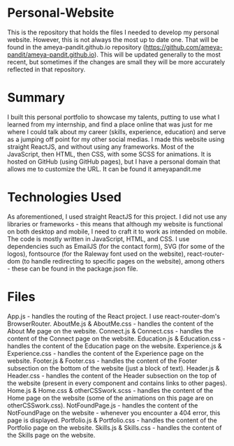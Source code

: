 # Personal-Website #
This is the repository that holds the files I needed to develop my personal website. However, this is not always the most up to date one. That will be found in the ameya-pandit.github.io repository (https://github.com/ameya-pandit/ameya-pandit.github.io). This will be updated generally to the most recent, but sometimes if the changes are small they will be more accurately reflected in that repository.

# Summary #
I built this personal portfolio to showcase my talents, putting to use what I learned from my internship, and find a place online that was just for me where I could talk about my career (skills, experience, education) and serve as a jumping off point for my other social medias. I made this website using straight ReactJS, and without using any frameworks. Most of the JavaScript, then HTML, then CSS, with some SCSS for animations. It is hosted on GitHub (using GitHub pages), but I have a personal domain that allows me to customize the URL. It can be found it ameyapandit.me

# Technologies Used #
As aforementioned, I used straight ReactJS for this project. I did not use any libraries or frameworks - this means that although my website is functional on both desktop and mobile, I need to craft it to work as intended on mobile. The code is mostly written in JavaScript, HTML, and CSS. I use dependencies such as EmailJS (for the contact form), SVG (for some of the logos), fontsource (for the Raleway font used on the website), react-router-dom (to handle redirecting to specific pages on the website), among others - these can be found in the package.json file. 

# Files #
App.js - handles the routing of the React project. I use react-router-dom's BrowserRouter.
AboutMe.js & AboutMe.css - handles the content of the About Me page on the website.
Connect.js & Connect.css - handles the content of the Connect page on the website.
Education.js & Education.css - handles the content of the Education page on the website.
Experience.js & Experience.css - handles the content of the Experience page on the website.
Footer.js & Footer.css - handles the content of the Footer subsection on the bottom of the website (just a block of text).
Header.js & Header.css - handles the content of the Header subsection on the top of the website (present in every component and contains links to other pages).
Home.js & Home.css & otherCSSwork.scss - handles the content of the Home page on the website (some of the animations on this page are on otherCSSwork.css).
NotFoundPage.js - handles the content of the NotFoundPage on the website - whenever you encounter a 404 error, this page is displayed.
Portfolio.js & Portfolio.css - handles the content of the Portfolio page on the website.
Skills.js & Skills.css - handles the content of the Skills page on the website.
